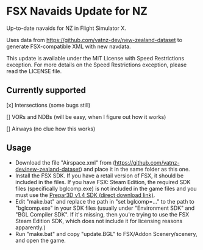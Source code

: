 # FSX Navaids Update for NZ
Up-to-date navaids for NZ in Flight Simulator X.

Uses data from https://github.com/vatnz-dev/new-zealand-dataset to generate FSX-compatible XML with new navdata.

This update is available under the MIT License with Speed Restrictions exception. For more details on the Speed Restrictions exception, please read the LICENSE file.

## Currently supported
[x] Intersections (some bugs still)

[] VORs and NDBs (will be easy, when I figure out how it works)

[] Airways (no clue how this works)

## Usage
- Download the file "Airspace.xml" from (https://github.com/vatnz-dev/new-zealand-dataset) and place it in the same folder as this one.
- Install the FSX SDK. If you have a retail version of FSX, it should be included in the files. If you have FSX: Steam Edition, the required SDK files (specifically bglcomp.exe) is not included in the game files and you must use the [Prepar3D v1.4 SDK (direct download link)](https://cloud.prepar3d.com/SDK/Prepar3D_SDK_1.4.4747.0.exe).
- Edit "make.bat" and replace the path in "set bglcomp=..." to the path to "bglcomp.exe" in your SDK files (usually under "Environment SDK" and "BGL Compiler SDK". If it's missing, then you're trying to use the FSX Steam Edition SDK, which does not include it for licensing reasons apparently.)
- Run "make.bat" and copy "update.BGL" to FSX/Addon Scenery/scenery, and open the game.
